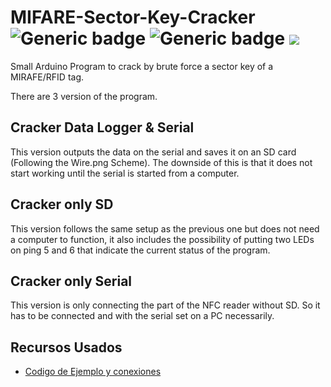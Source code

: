 # MIFARE-Sector-Key-Cracker ![Generic badge](https://img.shields.io/badge/Version-1.0-brightgreen.svg) ![Generic badge](https://img.shields.io/github/last-commit/Electroner/MIFARE-Sector-Key-Cracker) [![](https://tokei.rs/b1/github/XAMPPRocky/tokei?category=code)](https://github.com/Electroner/MIFARE-Sector-Key-Cracker)
Small Arduino Program to crack by brute force a sector key of a MIRAFE/RFID tag.

There are 3 version of the program.

## Cracker Data Logger & Serial
This version outputs the data on the serial and saves it on an SD card (Following the Wire.png Scheme). The downside of this is that it does not start working until the serial is started from a computer. 

## Cracker only SD
This version follows the same setup as the previous one but does not need a computer to function, it also includes the possibility of putting two LEDs on ping 5 and 6 that indicate the current status of the program. 
  
## Cracker only Serial
This version is only connecting the part of the NFC reader without SD. So it has to be connected and with the serial set on a PC necessarily. 

## Recursos Usados

-   [Codigo de Ejemplo y conexiones](https://programarfacil.com/blog/arduino-blog/lector-rfid-rc522-con-arduino/)
